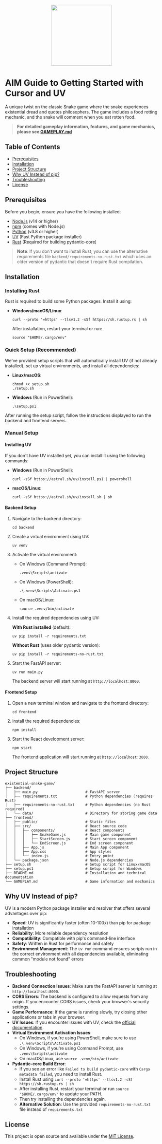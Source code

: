 <p align = "center" draggable=”false” ><img src="https://github.com/AI-Maker-Space/LLM-Dev-101/assets/37101144/d1343317-fa2f-41e1-8af1-1dbb18399719" 
     width="200px"
     height="auto"/>
</p>

# AIM Guide to Getting Started with Cursor and UV

A unique twist on the classic Snake game where the snake experiences existential dread and quotes philosophers. The game includes a food rotting mechanic, and the snake will comment when you eat rotten food.

> **For detailed gameplay information, features, and game mechanics, please see [GAMEPLAY.md](GAMEPLAY.md)**

## Table of Contents

- [Prerequisites](#prerequisites)
- [Installation](#installation)
- [Project Structure](#project-structure)
- [Why UV Instead of pip?](#why-uv-instead-of-pip)
- [Troubleshooting](#troubleshooting)
- [License](#license)

## Prerequisites

Before you begin, ensure you have the following installed:
- [Node.js](https://nodejs.org/) (v14 or higher)
- [npm](https://www.npmjs.com/) (comes with Node.js)
- [Python](https://www.python.org/) (v3.8 or higher)
- [UV](https://github.com/astral-sh/uv) (Fast Python package installer)
- [Rust](https://www.rust-lang.org/tools/install) (Required for building pydantic-core)

> **Note**: If you don't want to install Rust, you can use the alternative requirements file `backend/requirements-no-rust.txt` which uses an older version of pydantic that doesn't require Rust compilation.

## Installation

### Installing Rust

Rust is required to build some Python packages. Install it using:

- **Windows/macOS/Linux**:
  ```
  curl --proto '=https' --tlsv1.2 -sSf https://sh.rustup.rs | sh
  ```
  
  After installation, restart your terminal or run:
  ```
  source "$HOME/.cargo/env"
  ```

### Quick Setup (Recommended)

We've provided setup scripts that will automatically install UV (if not already installed), set up virtual environments, and install all dependencies:

- **Linux/macOS**:
  ```
  chmod +x setup.sh
  ./setup.sh
  ```

- **Windows** (Run in PowerShell):
  ```
  .\setup.ps1
  ```

After running the setup script, follow the instructions displayed to run the backend and frontend servers.

### Manual Setup

#### Installing UV

If you don't have UV installed yet, you can install it using the following commands:

- **Windows** (Run in PowerShell):
  ```
  curl -sSf https://astral.sh/uv/install.ps1 | powershell
  ```

- **macOS/Linux**:
  ```
  curl -sSf https://astral.sh/uv/install.sh | sh
  ```

#### Backend Setup

1. Navigate to the backend directory:
   ```
   cd backend
   ```

2. Create a virtual environment using UV:
   ```
   uv venv
   ```

3. Activate the virtual environment:
   - On Windows (Command Prompt):
     ```
     .venv\Scripts\activate
     ```
   - On Windows (PowerShell):
     ```
     .\.venv\Scripts\Activate.ps1
     ```
   - On macOS/Linux:
     ```
     source .venv/bin/activate
     ```

4. Install the required dependencies using UV:
   
   **With Rust installed** (default):
   ```
   uv pip install -r requirements.txt
   ```
   
   **Without Rust** (uses older pydantic version):
   ```
   uv pip install -r requirements-no-rust.txt
   ```

5. Start the FastAPI server:
   ```
   uv run main.py
   ```

   The backend server will start running at `http://localhost:8000`.

#### Frontend Setup

1. Open a new terminal window and navigate to the frontend directory:
   ```
   cd frontend
   ```

2. Install the required dependencies:
   ```
   npm install
   ```

3. Start the React development server:
   ```
   npm start
   ```

   The frontend application will start running at `http://localhost:3000`.

## Project Structure

```
existential-snake-game/
├── backend/
│   ├── main.py                      # FastAPI server
│   ├── requirements.txt             # Python dependencies (requires Rust)
│   ├── requirements-no-rust.txt     # Python dependencies (no Rust required)
│   └── data/                        # Directory for storing game data
├── frontend/
│   ├── public/                      # Static files
│   ├── src/                         # React source code
│   │   ├── components/              # React components
│   │   │   ├── SnakeGame.js         # Main game component
│   │   │   ├── StartScreen.js       # Start screen component
│   │   │   └── EndScreen.js         # End screen component
│   │   ├── App.js                   # Main App component
│   │   ├── App.css                  # App styles
│   │   └── index.js                 # Entry point
│   └── package.json                 # Node.js dependencies
├── setup.sh                         # Setup script for Linux/macOS
├── setup.ps1                        # Setup script for Windows
├── README.md                        # Installation and technical documentation
└── GAMEPLAY.md                      # Game information and mechanics
```

## Why UV Instead of pip?

UV is a modern Python package installer and resolver that offers several advantages over pip:

- **Speed**: UV is significantly faster (often 10-100x) than pip for package installation
- **Reliability**: More reliable dependency resolution
- **Compatibility**: Compatible with pip's command-line interface
- **Safety**: Written in Rust for performance and safety
- **Environment Management**: The `uv run` command ensures scripts run in the correct environment with all dependencies available, eliminating common "module not found" errors

## Troubleshooting

- **Backend Connection Issues**: Make sure the FastAPI server is running at `http://localhost:8000`.
- **CORS Errors**: The backend is configured to allow requests from any origin. If you encounter CORS issues, check your browser's security settings.
- **Game Performance**: If the game is running slowly, try closing other applications or tabs in your browser.
- **UV Issues**: If you encounter issues with UV, check the [official documentation](https://github.com/astral-sh/uv).
- **Virtual Environment Activation Issues**: 
  - On Windows, if you're using PowerShell, make sure to use `.\.venv\Scripts\Activate.ps1`
  - On Windows, if you're using Command Prompt, use `.venv\Scripts\activate`
  - On macOS/Linux, use `source .venv/bin/activate`
- **Pydantic-core Build Error**: 
  - If you see an error like `Failed to build pydantic-core` with `Cargo metadata failed`, you need to install Rust.
  - Install Rust using `curl --proto '=https' --tlsv1.2 -sSf https://sh.rustup.rs | sh`
  - After installing Rust, restart your terminal or run `source "$HOME/.cargo/env"` to update your PATH.
  - Then try installing the dependencies again.
  - **Alternative Solution**: Use the provided `requirements-no-rust.txt` file instead of `requirements.txt`

## License

This project is open source and available under the [MIT License](LICENSE).
